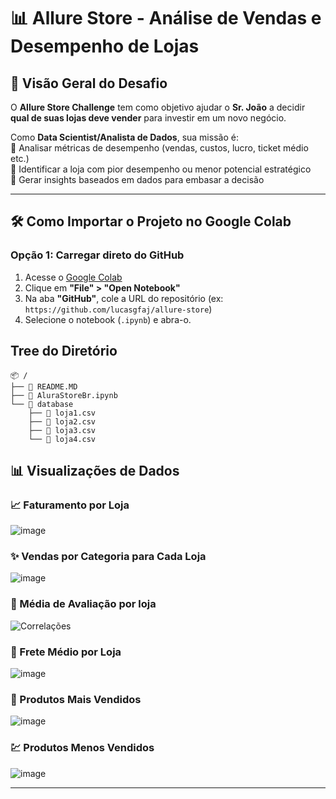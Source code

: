 ﻿# 📊 Allure Store - Análise de Vendas e Desempenho de Lojas  

## 📌 Visão Geral do Desafio  
O **Allure Store Challenge** tem como objetivo ajudar o **Sr. João** a decidir **qual de suas lojas deve vender** para investir em um novo negócio.  

Como **Data Scientist/Analista de Dados**, sua missão é:  
🔹 Analisar métricas de desempenho (vendas, custos, lucro, ticket médio etc.)  
🔹 Identificar a loja com pior desempenho ou menor potencial estratégico  
🔹 Gerar insights baseados em dados para embasar a decisão  

---

## 🛠 Como Importar o Projeto no Google Colab  

### **Opção 1: Carregar direto do GitHub**  
1. Acesse o [Google Colab](https://colab.research.google.com/)  
2. Clique em **"File" > "Open Notebook"**  
3. Na aba **"GitHub"**, cole a URL do repositório (ex: `https://github.com/lucasgfaj/allure-store`)  
4. Selecione o notebook (`.ipynb`) e abra-o.  

## Tree do Diretório
```
📦 /
├── 📄 README.MD
├── 📄 AluraStoreBr.ipynb
└── 📂 database
    ├── 📄 loja1.csv
    ├── 📄 loja2.csv
    ├── 📄 loja3.csv
    └── 📄 loja4.csv

```


## 📊 Visualizações de Dados

### 📈 Faturamento por Loja
![image](https://github.com/user-attachments/assets/1f151f4f-45b4-4294-a61f-a09d1239ba73)

### ✨ Vendas por Categoria para Cada Loja
![image](https://github.com/user-attachments/assets/72766a7a-472c-49b9-a33b-853cba122b3b)

### 📌 Média de Avaliação por loja  
![Correlações](https://github.com/user-attachments/assets/c4386398-0982-47f2-a444-3a2600f1a178)  

### 🚚 Frete Médio por Loja
![image](https://github.com/user-attachments/assets/1cd7204d-99a4-4e3a-9c74-db7427420671)

### 🚀 Produtos Mais Vendidos
![image](https://github.com/user-attachments/assets/1bb1c667-1a0b-4b60-b407-e4eca6373b36)

### 💹 Produtos Menos Vendidos
![image](https://github.com/user-attachments/assets/c8b36177-a98b-4223-878d-beff2b6993ba)



---
